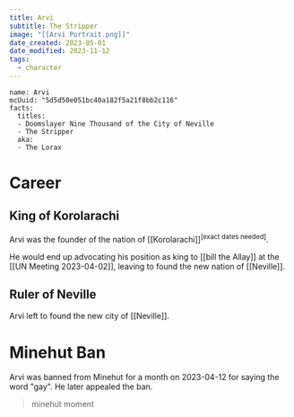 ```yaml
---
title: Arvi
subtitle: The Stripper
image: "[[Arvi Portrait.png]]"
date_created: 2023-05-01
date_modified: 2023-11-12
tags:
  - character
---
```


```infobox-character
name: Arvi
mcUuid: "5d5d50e051bc40a182f5a21f8bb2c116"
facts:
  titles:
  - Doomslayer Nine Thousand of the City of Neville
  - The Stripper
  aka:
  - The Lorax
```

# Career

## King of Korolarachi

Arvi was the founder of the nation of [[Korolarachi]]<sup>[exact dates needed]</sup>.

He would end up advocating his position as king to [[bill the Allay]] at the [[UN Meeting 2023-04-02]], leaving to found the new nation of [[Neville]].

## Ruler of Neville

Arvi left to found the new city of [[Neville]].

# Minehut Ban

Arvi was banned from Minehut for a month on 2023-04-12 for saying the word "gay". He later appealed the ban.

> minehut moment